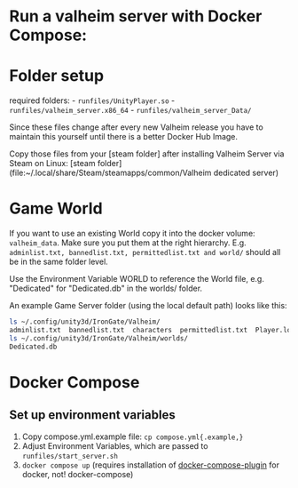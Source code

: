 # Run a valheim server with Docker Compose:

# Folder setup

required folders:
	- `runfiles/UnityPlayer.so`
	- `runfiles/valheim_server.x86_64`
	- `runfiles/valheim_server_Data/`

Since these files change after every new Valheim release you have to maintain this yourself until there is a better Docker Hub Image.

Copy those files from your [steam folder] after installing Valheim Server via Steam on Linux:
	[steam folder](file:~/.local/share/Steam/steamapps/common/Valheim dedicated server)

# Game World

If you want to use an existing World copy it into the docker volume: `valheim_data`. Make sure you put them at the right hierarchy. E.g. `adminlist.txt, bannedlist.txt, permittedlist.txt and world/` should all be in the same folder level.

Use the Environment Variable WORLD to reference the World file, e.g. "Dedicated" for "Dedicated.db" in the worlds/ folder.

An example Game Server folder (using the local default path) looks like this:
```bash
ls ~/.config/unity3d/IronGate/Valheim/
adminlist.txt  bannedlist.txt  characters  permittedlist.txt  Player.log  Player-prev.log  prefs  worlds
ls ~/.config/unity3d/IronGate/Valheim/worlds/
Dedicated.db
```

# Docker Compose

## Set up environment variables
1. Copy compose.yml.example file: `cp compose.yml{.example,}`
2. Adjust Environment Variables, which are passed to `runfiles/start_server.sh`
3. `docker compose up` (requires installation of [docker-compose-plugin](https://docs.docker.com/engine/install/ubuntu/#install-using-the-repository) for docker, not! docker-compose)

